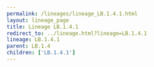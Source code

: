 ```yaml
---
permalink: /lineages/lineage_LB.1.4.1.html
layout: lineage_page
title: Lineage LB.1.4.1
redirect_to: ../lineage.html?lineage=LB.1.4.1
lineage: LB.1.4.1
parent: LB.1.4
children: ['LB.1.4.1']
---
```

